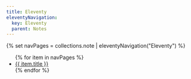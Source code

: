 ```yaml
---
title: Eleventy
eleventyNavigation:
  key: Eleventy
  parent: Notes
---
```

{% set navPages = collections.note | eleventyNavigation("Eleventy") %}

<ul>
{% for item in navPages %}
<li><a href="{{ item.url }}">{{ item.title }}</a></li>
{% endfor %}
</ul>